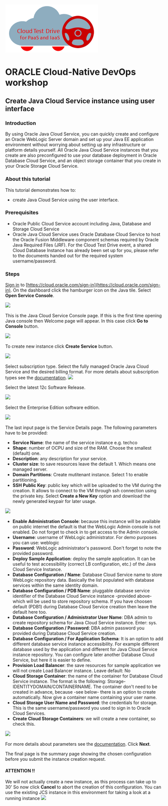 ![](../common/images/customer.logo.png)
---
# ORACLE Cloud-Native DevOps workshop #

## Create Java Cloud Service instance using user interface ##

### Introduction ###

By using Oracle Java Cloud Service, you can quickly create and configure an Oracle WebLogic Server domain and set up your Java EE application environment without worrying about setting up any infrastructure or platform details yourself. All Oracle Java Cloud Service instances that you create are also preconfigured to use your database deployment in Oracle Database Cloud Service, and an object storage container that you create in your Oracle Storage Cloud Service.

### About this tutorial ###
This tutorial demonstrates how to:
	
+ create Java Cloud Service using the user interface.

### Prerequisites ###

+ Oracle Public Cloud Service account including Java, Database and Storage Cloud Service
+ Oracle Java Cloud Service uses Oracle Database Cloud Service to host the Oracle Fusion Middleware component schemas required by Oracle Java Required Files (JRF). For the Cloud Test Drive event, a shared Cloud Database Instance has already been set up for you, please refer to the documents handed out for the required system username/password.

### Steps ###

[Sign in](../common/sign.in.to.oracle.cloud.md) to [https://cloud.oracle.com/sign-in](https://cloud.oracle.com/sign-in). On the dashboard click the hamburger icon on the Java tile. Select **Open Service Console**.

![](http://github.com/janleemans/CloudTestDrive/jcs-create/images/01.png)

This is the Java Cloud Service Console page. If this is the first time opening Java console then Welcome page will appear. In this case click **Go to Console** button.

![](images/02.png)

To create new instance click **Create Service** button.

![](images/03.png)

Select subscription type. Select the fully managed Oracle Java Cloud Service and the desired billing format. For more details about subscription types see the [documentation](https://docs.oracle.com/cloud/latest/jcs_gs/JSCUG/GUID-31F00F2C-221F-4069-8E8A-EE48BFEC53A2.htm#JSCUG-GUID-98DD6CE1-480F-4AA9-8131-A1D3D274440F).
![](images/create.jcs.03.png)

Select the latest 12c Software Release.

![](images/05.png)

Select the Enterprise Edition software edition.

![](images/06.png)

The last input page is the Service Details page. The following parameters have to be provided:
	
+ **Service Name**: the name of the service instance e.g. techco
+ **Shape**: number of OCPU and size of the RAM. Choose the smallest (default) one.
+ **Description**: any description for your service.
+ **Cluster size**: to save resources leave the default 1. Which means one managed server.
+ **Domain Partitions**: Create mutitenant instance. Select 1 to enable partitioning.
+ **SSH Public Key**: public key which will be uploaded to the VM during the creation. It allows to connect to the VM through ssh connection using the private key. Select **Create a New Key** option and download the newly generated keypair for later usage.

![](images/07.png)
+ **Enable Administration Console**: because this instance will be available on public internet the default is that the WebLogic Admin console is not enabled. Do not forget to check in to get access to the Admin console.
+ **Username**: username of WebLogic administrator. For demo purposes you can use: weblogic
+ **Password**: WebLogic administrator's password. Don't forget to note the provided password.
+ **Deploy Sample Application**: deploy the sample application. It can be useful to test accessibility (correct LB configuration, etc.) of the Java Cloud Service Instance.
+ **Database Configuration / Name**: Database Cloud Service name to store WebLogic repository data. Basically the list populated with database services within the same identity domain.
+ **Database Configuration / PDB Name**: pluggable database service identifier of the Database Cloud Service instance -provided above- which will be used to store repository schema. If you have choosen default (PDB1) during Database Cloud Service creation then leave the default here too.
+ **Database Configuration / Administrator User Name**: DBA admin to create repository schema for Java Cloud Service instance. Enter: sys.
+ **Database Configuration / Password**: DBA admin password you provided during Database Cloud Service creation.
+ **Database Configuration / For Application Schema**: It is an option to add different database service instance accessibility. For example different database used by the application and different for Java Cloud Service instance repository. You can configure later another Database Cloud Service, but here it is easier to define.
+ **Provision Load Balancer**: the save resources for sample application we will not create Load Balancer instance. Leave default: No
+ **Cloud Storage Container**: the name of the container for Database Cloud Service instance. The format is the following: Storage-IDENTITYDOMAIN/CONTAINERNAME. The container don't need to be created in advance, because -see below- there is an option to create automatically. Now give a container name containing your user name.
+ **Cloud Storage User Name and Password**: the credentials for storage. This is the same username/password you used to sign in to Oracle Cloud Services.
+ **Create Cloud Storage Containers**: we will create a new container, so check this.

![](images/08.png)

For more details about parameters see the [documentation](https://docs.oracle.com/cloud/latest/jcs_gs/JSCUG/GUID-31F00F2C-221F-4069-8E8A-EE48BFEC53A2.htm#JSCUG-GUID-88BD737C-8DA9-419A-8DBF-489BDFF9C512). Click **Next**.

The final page is the summary page showing the chosen configuration before you submit the instance creation request. 
#### ATTENTION !! ####
We will not actually create a new instance, as this process can take up to 30'
So now click **Cancel** to abort the creation of this configuration.  You can use the existing JCS instance in this environment for taking a look at a running instance
![](images/09.png)


